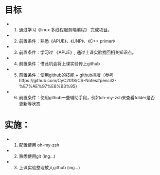 # 目标

- 1. 通过学习《linux 多线程服务端编程》 完成项目。

- 2. 前置条件：熟悉《APUE》、《UNP》、《C++ primer》

- 3. 前置条件：学习过 《APUE》, 通过上课实验找回相关知识点。

- 4. 前置条件：借此机会将上课实验传上github

- 5. 前置条件：使用github的技能 + github排版（参考https://github.com/CyC2018/CS-Notes#pencil2-%E7%AE%97%E6%B3%95）

- 6. 前置条件：使用github一些辅助手段，例如oh-my-zsh来查看folder是否更新等状态

# 实施：

- 1. 配置使用 oh-my-zsh

- 2. 熟悉使用git (ing...)

- 3. 上课实验整理放入github (ing...)

